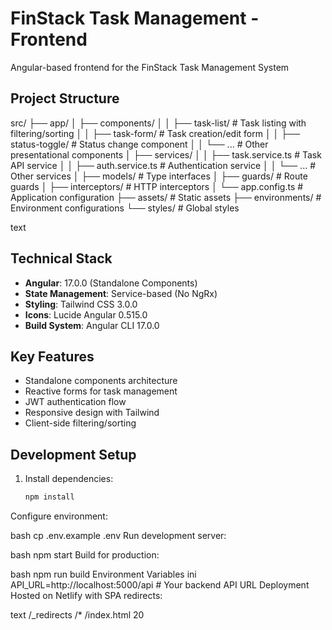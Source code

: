 # FinStack Task Management - Frontend

Angular-based frontend for the FinStack Task Management System

## Project Structure
src/
├── app/
│ ├── components/
│ │ ├── task-list/ # Task listing with filtering/sorting
│ │ ├── task-form/ # Task creation/edit form
│ │ ├── status-toggle/ # Status change component
│ │ └── ... # Other presentational components
│ ├── services/
│ │ ├── task.service.ts # Task API service
│ │ ├── auth.service.ts # Authentication service
│ │ └── ... # Other services
│ ├── models/ # Type interfaces
│ ├── guards/ # Route guards
│ ├── interceptors/ # HTTP interceptors
│ └── app.config.ts # Application configuration
├── assets/ # Static assets
├── environments/ # Environment configurations
└── styles/ # Global styles

text

## Technical Stack

- **Angular**: 17.0.0 (Standalone Components)
- **State Management**: Service-based (No NgRx)
- **Styling**: Tailwind CSS 3.0.0
- **Icons**: Lucide Angular 0.515.0
- **Build System**: Angular CLI 17.0.0

## Key Features

- Standalone components architecture
- Reactive forms for task management
- JWT authentication flow
- Responsive design with Tailwind
- Client-side filtering/sorting

## Development Setup

1. Install dependencies:
   ```bash
   npm install
Configure environment:

bash
cp .env.example .env
Run development server:

bash
npm start
Build for production:

bash
npm run build
Environment Variables
ini
API_URL=http://localhost:5000/api  # Your backend API URL
Deployment
Hosted on Netlify with SPA redirects:

text
/_redirects
/* /index.html 20

